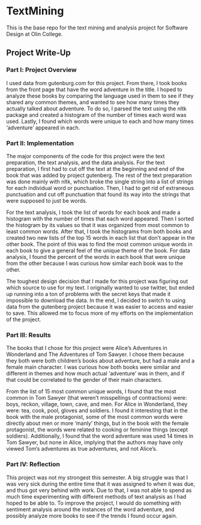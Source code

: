 # TextMining

This is the base repo for the text mining and analysis project for Software Design at Olin College.

## Project Write-Up

### Part l: Project Overview

I used data from gutenburg.com for this project. From there, I took books from the front page that have the word adventure in the title. I hoped to analyze these books by comparing the language used in them to see if they shared any common themes, and wanted to see how many times they actually talked about adventure. To do so, I parsed the text using the nltk package and created a histogram of the number of times each word was used. Lastly, I found which words were unique to each and how many times ‘adventure’ appeared in each.

### Part ll: Implementation

The major components of the code for this project were the text preparation, the text analysis, and the data analysis. For the text preparation, I first had to cut off the text at the beginning and end of the book that was added by project gutenberg. The rest of the text preparation was done mainly with nltk, which broke the single string into a list of strings for each individual word or punctuation.  Then, I had to get rid of extraneous punctuation and cut off punctuation that found its way into the strings that were supposed to just be words.

For the text analysis, I took the list of words for each book and made a histogram with the number of times that each word appeared. Then I sorted the histogram by its values so that it was organized from most common to least common words. After that, I took the histograms from both books and created two new lists of the top 15 words in each list that don’t appear in the other book. The point of this was to find the most common unique words in each book to give a general feel of the unique theme of the book. For data analysis, I found the percent of the words in each book that were unique from the other because I was curious how similar each book was to the other.

The toughest design decision that I made for this project was figuring out which source to use for my text. I originally wanted to use twitter, but ended up running into a ton of problems with the secret keys that made it impossible to download the data. In the end, I decided to switch to using data from the gutenberg project because it was easier to access and easier to save. This allowed me to focus more of my efforts on the implementation of the project.

### Part lll: Results

The books that I chose for this project were Alice’s Adventures in Wonderland and The Adventures of Tom Sawyer. I chose them because they both were both children’s books about adventure, but had a male and a female main character. I was curious how both books were similar and different in themes and how much actual ‘adventure’ was in them, and if that could be correlated to the gender of their main characters.

From the list of 15 most common unique words, I found that the most common in Tom Sawyer (that weren’t misspellings of contractions) were: boys, reckon, village, town, cave, and men. For Alice in Wonderland, they were: tea, cook, pool, gloves and soldiers. I found it interesting that in the book with the male protagonist, some of the most common words were directly about men or more ‘manly’ things, but in the book with the female protagonist, the words were related to cooking or feminine things (except soldiers). Additionally, I found that the word adventure was used 14 times in Tom Sawyer, but none in Alice, implying that the authors may have only viewed Tom’s adventures as true adventures, and not Alice’s.

### Part lV: Reflection

This project was not my strongest this semester. A big struggle was that I was very sick during the entire time that it was assigned to when it was due, and thus got very behind with work. Due to that, I was not able to spend as much time experimenting with different methods of text analysis as I had hoped to be able to. To improve the project, I would do something with sentiment analysis around the instances of the word adventure, and possibly analyze more books to see if the trends I found occur again.
